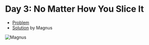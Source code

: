 # Day 3: No Matter How You Slice It

- [Problem](https://adventofcode.com/2018/day/3)
- [Solution](https://github.com/kyeett/adventofcode/tree/master/2018/day-3) by Magnus

![Magnus](https://avatars1.githubusercontent.com/u/737646?s=100&u=0076f6745a279a959157b3c57d325a11340f70c6&v=4)
